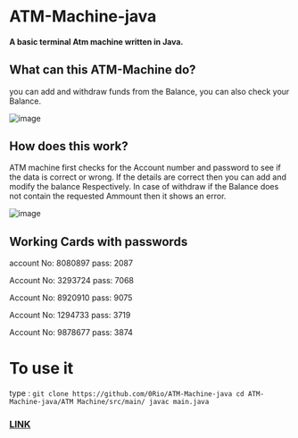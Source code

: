 # ATM-Machine-java

#### A basic terminal Atm machine written in Java.

## What can this ATM-Machine do?

you can add and withdraw funds from the Balance, you can also check your Balance.


![image](https://user-images.githubusercontent.com/100698972/163691076-7106c85c-08e4-4ca7-b419-301b0fac84ec.png)

## How does this work?

ATM machine first checks for the Account number and password to see if the data is correct or wrong. If the details are correct then you can add and modify the balance 
Respectively. In case of withdraw if the Balance does not contain the requested Ammount then it shows an error.

![image](https://user-images.githubusercontent.com/100698972/163691353-0aef7a92-748c-42fc-8a6b-8d661aafff16.png)


## Working Cards with passwords

account No: 8080897  pass: 2087 

Account No: 3293724  pass: 7068 

Account No: 8920910  pass: 9075  

Account No: 1294733  pass: 3719 

Account No: 9878677  pass: 3874

# To use it

type :
      `git clone https://github.com/0Rio/ATM-Machine-java
      cd ATM-Machine-java/ATM Machine/src/main/
      javac main.java`
      
      
      
      
### [LINK](https://github.com/0Rio/ATM-Machine-java)

